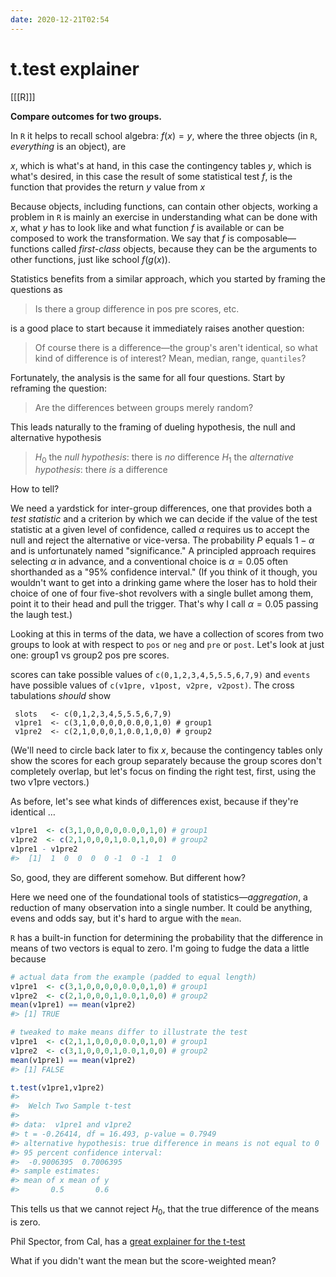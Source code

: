 ```yaml
---
date: 2020-12-21T02:54
---
```


# t.test explainer

[[[R]]]

**Compare outcomes for two groups.**

In `R` it helps to recall school algebra: $f(x) = y$, where the three objects (in `R`, *everything* is an object), are

$x$, which is what's at hand, in this case the contingency tables
$y$, which is what's desired, in this case the result of some statistical test
$f$, is the function that provides the return $y$ value from $x$

Because objects, including functions, can contain other objects, working a problem in `R` is mainly an exercise in understanding what can be done with $x$, what $y$ has to look like and what function $f$ is available or can be composed to work the transformation. We say that $f$ is composable&mdash;functions called *first-class* objects, because they can be the arguments to other functions, just like school $f(g(x))$.

Statistics benefits from a similar approach, which you started by framing the questions as

> Is there a group difference in pos pre scores, etc.

is a good place to start because it immediately raises another question:

> Of course there is a difference&mdash;the group's aren't identical, so what kind of difference is of interest? Mean, median, range, `quantiles`?

Fortunately, the analysis is the same for all four questions. Start by reframing the question:

>  Are the differences between groups merely random?

This leads naturally to the framing of dueling hypothesis,  the null and alternative hypothesis 

> $H_0$ the *null hypothesis*: there is *no* difference
> $H_1$ the *alternative hypothesis*: there *is* a difference

How to tell?

We need a yardstick for inter-group differences, one that provides both a *test statistic* and a criterion by which we can decide if the value of the test statistic at a given level of confidence, called $\alpha$ requires us to accept the null and reject the alternative or vice-versa. The probability $P$ equals $1-\alpha$ and is unfortunately named "significance." A principled approach requires selecting $\alpha$ in advance, and a conventional choice is $\alpha = 0.05$ often shorthanded as a "95% confidence interval." (If you think of it though, you wouldn't want to get into a drinking game where the loser has to hold their choice of one of four five-shot revolvers with a single bullet among them, point it to their head and pull the trigger. That's why I call $\alpha = 0.05$ passing the laugh test.)

Looking at this in terms of the data, we have a collection of scores from two groups to look at with respect to `pos` or `neg` and `pre` or `post`. Let's look at just one: group1 vs group2 pos pre scores.

scores can take possible values of `c(0,1,2,3,4,5,5.5,6,7,9)` and `events` have possible values of `c(v1pre, v1post, v2pre, v2post)`.  The cross tabulations *should* show

```
 slots   <- c(0,1,2,3,4,5,5.5,6,7,9)
 v1pre1  <- c(3,1,0,0,0,0,0.0,0,1,0) # group1
 v1pre2  <- c(2,1,0,0,0,1,0.0,1,0,0) # group2
```
(We'll need to circle back later to fix $x$, because the contingency tables only show the scores for each group separately because the group scores don't completely overlap, but let's focus on finding the right test, first, using the two v1pre vectors.)

As before, let's see what kinds of differences exist, because if they're identical $\dots$

``` r
v1pre1  <- c(3,1,0,0,0,0,0.0,0,1,0) # group1
v1pre2  <- c(2,1,0,0,0,1,0.0,1,0,0) # group2
v1pre1 - v1pre2
#>  [1]  1  0  0  0  0 -1  0 -1  1  0
```

So, good, they are different somehow. But different how?

Here we need one of the foundational tools of statistics&mdash;*aggregation*, a reduction of  many observation into a single number. It could be anything, evens and odds say, but it's hard to argue with the `mean`.

`R` has a built-in function for determining the probability that the difference in means of two vectors is equal to zero. I'm going to fudge the data a little because 

``` r
# actual data from the example (padded to equal length)
v1pre1  <- c(3,1,0,0,0,0,0.0,0,1,0) # group1
v1pre2  <- c(2,1,0,0,0,1,0.0,1,0,0) # group2
mean(v1pre1) == mean(v1pre2)
#> [1] TRUE

# tweaked to make means differ to illustrate the test
v1pre1  <- c(2,1,1,0,0,0,0.0,0,1,0) # group1
v1pre2  <- c(3,1,0,0,0,1,0.0,1,0,0) # group2
mean(v1pre1) == mean(v1pre2)
#> [1] FALSE

t.test(v1pre1,v1pre2)
#> 
#>  Welch Two Sample t-test
#> 
#> data:  v1pre1 and v1pre2
#> t = -0.26414, df = 16.493, p-value = 0.7949
#> alternative hypothesis: true difference in means is not equal to 0
#> 95 percent confidence interval:
#>  -0.9006395  0.7006395
#> sample estimates:
#> mean of x mean of y 
#>       0.5       0.6
```

This tells us that we cannot reject $H_0$, that the true difference of  the means is zero.

Phil Spector, from Cal, has a [great explainer for the t-test](https://statistics.berkeley.edu/computing/r-t-tests)

What if you didn't want the mean but the score-weighted mean?